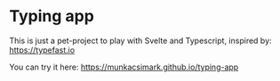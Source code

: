 # Typing app

This is just a pet-project to play with Svelte and Typescript, inspired by: https://typefast.io

You can try it here: https://munkacsimark.github.io/typing-app
